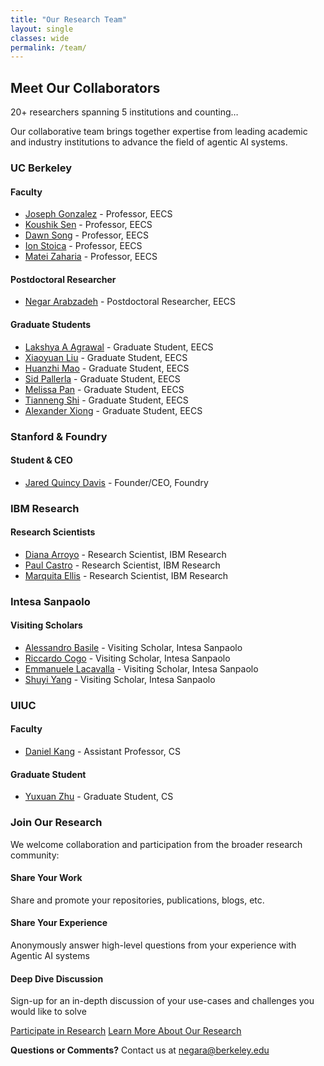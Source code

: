 ```yaml
---
title: "Our Research Team"
layout: single
classes: wide
permalink: /team/
---
```


## Meet Our Collaborators

<div class="team-intro">
<p class="team-stats">20+ researchers spanning 5 institutions and counting…</p>
<p>Our collaborative team brings together expertise from leading academic and industry institutions to advance the field of agentic AI systems.</p>
</div>

<div class="team-grid">
<div class="institution-section">
<h3><i class="fas fa-university"></i> UC Berkeley</h3>

<div class="team-category">
<h4>Faculty</h4>
<ul class="team-list">
<li><a href="https://people.eecs.berkeley.edu/~jegonzal/" target="_blank">Joseph Gonzalez</a> - Professor, EECS</li>
<li><a href="https://people.eecs.berkeley.edu/~ksen/" target="_blank">Koushik Sen</a> - Professor, EECS</li>
<li><a href="https://people.eecs.berkeley.edu/~dawnsong/" target="_blank">Dawn Song</a> - Professor, EECS</li>
<li><a href="https://people.eecs.berkeley.edu/~istoica/" target="_blank">Ion Stoica</a> - Professor, EECS</li>
<li><a href="https://people.eecs.berkeley.edu/~matei/" target="_blank">Matei Zaharia</a> - Professor, EECS</li>
</ul>
</div>

<div class="team-category">
<h4>Postdoctoral Researcher</h4>
<ul class="team-list">
<li><a href="https://scholar.google.com/citations?user=vVHhYUEAAAAJ" target="_blank">Negar Arabzadeh</a> - Postdoctoral Researcher, EECS</li>
</ul>
</div>

<div class="team-category">
<h4>Graduate Students</h4>
<ul class="team-list">
<li><a href="https://www.linkedin.com/in/lakshya-agrawal-64b4a9155/" target="_blank">Lakshya A Agrawal</a> - Graduate Student, EECS</li>
<li><a href="https://xiaoyuan-liu.github.io/" target="_blank">Xiaoyuan Liu</a> - Graduate Student, EECS</li>
<li><a href="https://www.linkedin.com/in/huanzhi-mao/" target="_blank">Huanzhi Mao</a> - Graduate Student, EECS</li>
<li><a href="https://www.linkedin.com/in/sid-pallerla/" target="_blank">Sid Pallerla</a> - Graduate Student, EECS</li>
<li><a href="https://www.linkedin.com/in/melissa-pan-b01a93154/" target="_blank">Melissa Pan</a> - Graduate Student, EECS</li>
<li><a href="https://www.linkedin.com/in/tianneng-shi/" target="_blank">Tianneng Shi</a> - Graduate Student, EECS</li>
<li><a href="https://www.linkedin.com/in/alexander-xiong-5a7b99192/" target="_blank">Alexander Xiong</a> - Graduate Student, EECS</li>
</ul>
</div>
</div>

<div class="institution-section">
<h3><i class="fas fa-rocket"></i> Stanford & Foundry</h3>

<div class="team-category">
<h4>Student & CEO</h4>
<ul class="team-list">
<li><a href="https://www.linkedin.com/in/jared-quincy-davis/" target="_blank">Jared Quincy Davis</a> - Founder/CEO, Foundry</li>
</ul>
</div>
</div>

<div class="institution-section">
<h3><i class="fas fa-microchip"></i> IBM Research</h3>

<div class="team-category">
<h4>Research Scientists</h4>
<ul class="team-list">
<li><a href="https://www.linkedin.com/in/diana-arroyo-37b06a7/" target="_blank">Diana Arroyo</a> - Research Scientist, IBM Research</li>
<li><a href="https://www.linkedin.com/in/paul-castro-phd-6b6b6b2/" target="_blank">Paul Castro</a> - Research Scientist, IBM Research</li>
<li><a href="https://www.linkedin.com/in/marquita-ellis/" target="_blank">Marquita Ellis</a> - Research Scientist, IBM Research</li>
</ul>
</div>
</div>

<div class="institution-section">
<h3><i class="fas fa-building"></i> Intesa Sanpaolo</h3>

<div class="team-category">
<h4>Visiting Scholars</h4>
<ul class="team-list">
<li><a href="https://www.linkedin.com/in/alessandro-basile-42a95815/" target="_blank">Alessandro Basile</a> - Visiting Scholar, Intesa Sanpaolo</li>
<li><a href="https://www.linkedin.com/in/riccardo-cogo/" target="_blank">Riccardo Cogo</a> - Visiting Scholar, Intesa Sanpaolo</li>
<li><a href="https://www.linkedin.com/in/emmanuele-lacavalla/" target="_blank">Emmanuele Lacavalla</a> - Visiting Scholar, Intesa Sanpaolo</li>
<li><a href="https://www.linkedin.com/in/shuyi-yang-a08b36167/" target="_blank">Shuyi Yang</a> - Visiting Scholar, Intesa Sanpaolo</li>
</ul>
</div>
</div>

<div class="institution-section">
<h3><i class="fas fa-graduation-cap"></i> UIUC</h3>

<div class="team-category">
<h4>Faculty</h4>
<ul class="team-list">
<li><a href="https://danielkang.web.illinois.edu/" target="_blank">Daniel Kang</a> - Assistant Professor, CS</li>
</ul>
</div>

<div class="team-category">
<h4>Graduate Student</h4>
<ul class="team-list">
<li><a href="https://www.linkedin.com/in/yuxuan-zhu-uiuc/" target="_blank">Yuxuan Zhu</a> - Graduate Student, CS</li>
</ul>
</div>
</div>
</div>

<div class="participation-section">
<h3>Join Our Research</h3>
<p>We welcome collaboration and participation from the broader research community:</p>

<div class="participation-options">
<div class="option">
<i class="fas fa-share-alt"></i>
<h4>Share Your Work</h4>
<p>Share and promote your repositories, publications, blogs, etc.</p>
</div>

<div class="option">
<i class="fas fa-comments"></i>
<h4>Share Your Experience</h4>
<p>Anonymously answer high-level questions from your experience with Agentic AI systems</p>
</div>

<div class="option">
<i class="fas fa-handshake"></i>
<h4>Deep Dive Discussion</h4>
<p>Sign-up for an in-depth discussion of your use-cases and challenges you would like to solve</p>
</div>
</div>

<div class="cta-buttons">
<a href="{{ '/participate/' | relative_url }}" class="btn btn--primary">Participate in Research</a>
<a href="{{ '/about/' | relative_url }}" class="btn btn--success">Learn More About Our Research</a>
</div>

<div class="contact-info">
<p><strong>Questions or Comments?</strong> Contact us at <a href="mailto:negara@berkeley.edu">negara@berkeley.edu</a></p>
</div>
</div>
